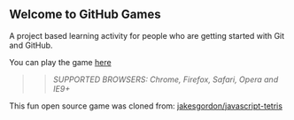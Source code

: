## Welcome to GitHub Games

A project based learning activity for people who are getting started with Git and GitHub.

You can play the game [here](https://tEgRaT.github.io/github-games/)

>> _*SUPPORTED BROWSERS*: Chrome, Firefox, Safari, Opera and IE9+_

This fun open source game was cloned from: [jakesgordon/javascript-tetris](https://github.com/jakesgordon/javascript-tetris)
